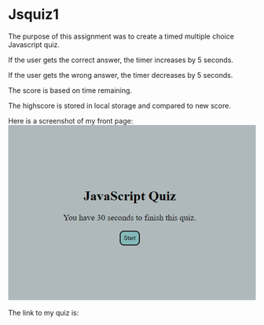# Jsquiz1

The purpose of this assignment was to create a timed multiple choice Javascript quiz.

If the user gets the correct answer, the timer increases by 5 seconds. 

If the user gets the wrong answer, the timer decreases by 5 seconds. 

The score is based on time remaining.

The highscore is stored in local storage and compared to new score. 

Here is a screenshot of my front page:
![Image](/assets/Capture.PNG)

The link to my quiz is:

